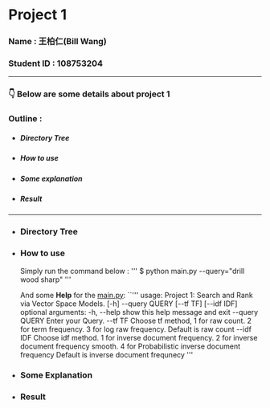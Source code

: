 # Project 1

### Name : 王柏仁(Bill Wang)
### Student ID : 108753204

---

### 👇 Below are some details about project 1

### Outline :

- ##### Directory Tree
- ##### How to use
- ##### Some explanation
- ##### Result

---

- ### Directory Tree



- ### How to use

    Simply run the command below :
    '''
    $ python main.py --query="drill wood sharp"
    '''

    And some __Help__ for the [main.py](main.py):
    ``'''
    usage: Project 1: Search and Rank via Vector Space Models. [-h] --query QUERY
                                                           [--tf TF]
                                                           [--idf IDF]
    optional arguments:
        -h, --help     show this help message and exit
        --query QUERY  Enter your Query.
        --tf TF        Choose tf method, 1 for raw count. 2 for term frequency. 3
                       for log raw frequency. Default is raw count
        --idf IDF      Choose idf method. 1 for inverse document frequency. 2 for
                       inverse document frequency smooth. 4 for Probabilistic
                       inverse document frequency Default is inverse document
                       frequnecy
    '''

- ### Some Explanation



- ### Result


